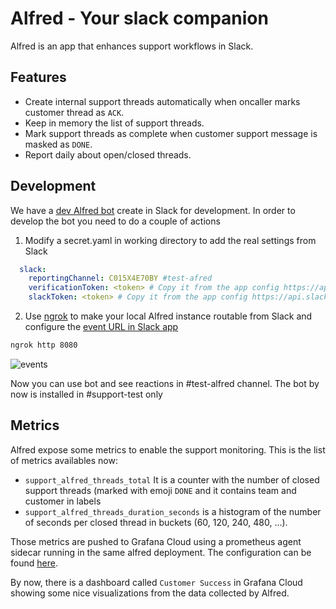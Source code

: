 # Alfred - Your slack companion

Alfred is an app that enhances support workflows in Slack.

## Features

- Create internal support threads automatically when oncaller marks customer thread as `ACK`.
- Keep in memory the list of support threads.
- Mark support threads as complete when customer support message is masked as `DONE`.
- Report daily about open/closed threads.

## Development

We have a [dev Alfred bot](https://api.slack.com/apps/A03HSNFMLJD) create in Slack for development. In order to develop the bot you need to do a couple of actions

1) Modify a secret.yaml in working directory to add the real settings from Slack

```yaml
  slack:
    reportingChannel: C015X4E70BY #test-afred
    verificationToken: <token> # Copy it from the app config https://api.slack.com/apps/A03HSNFMLJD/general?
    slackToken: <token> # Copy it from the app config https://api.slack.com/apps/A03HSNFMLJD/install-on-team?
```

2) Use [ngrok](https://ngrok.com/download) to make your local Alfred instance routable from Slack and configure the [event URL in Slack app](https://api.slack.com/apps/A03HSNFMLJD/event-subscriptions?)

```bash
ngrok http 8080
```

![events](./docs/events.png)

Now you can use bot and see reactions in #test-alfred channel. The bot by now is installed in #support-test only

## Metrics

Alfred expose some metrics to enable the support monitoring. This is the list of metrics availables now:

- `support_alfred_threads_total` It is a counter with the number of closed support threads (marked with emoji `DONE` and it contains team and customer in labels
- `support_alfred_threads_duration_seconds` is a histogram of the number of seconds per closed thread in buckets (60, 120, 240, 480, ...). 

Those metrics are pushed to Grafana Cloud using a prometheus agent sidecar running in the same alfred deployment. The configuration can be found [here](https://github.com/giantswarm/alfred-app/blob/main/helm/alfred-app/templates/configmap-agent.yaml).

By now, there is a dashboard called `Customer Success` in Grafana Cloud showing some nice visualizations from the data collected by Alfred.
